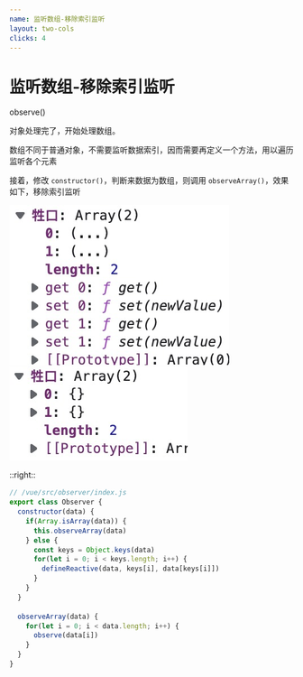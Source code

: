 ```yaml
---
name: 监听数组-移除索引监听
layout: two-cols
clicks: 4
---
```


# 监听数组-移除索引监听

observe()

<!-- {{$slidev.nav.clicks}} -->

<v-clicks>

对象处理完了，开始处理数组。

数组不同于普通对象，不需要监听数据索引，因而需要再定义一个方法，用以遍历监听各个元素

接着，修改 `constructor()`，判断来数据为数组，则调用 `observeArray()`，效果如下，移除索引监听

<div class="grid grid-cols-2 gap-x-40">
<img src="/public/009/before.jpg" alt="修改前">
<img src="/public/009/after.jpg" alt="修改后">
</div>

</v-clicks>

<arrow v-click="4" x1="270" y1="385" x2="430" y2="370" color="#564" width="3" arrowSize="1" />

::right::

<v-clicks at="2">

```js {1,2,14-19|1,3-12|all} {at:2}
// /vue/src/observer/index.js
export class Observer {
  constructor(data) {
    if(Array.isArray(data)) {
      this.observeArray(data)
    } else {
      const keys = Object.keys(data)
      for(let i = 0; i < keys.length; i++) {
        defineReactive(data, keys[i], data[keys[i]])
      }
    }
  }

  observeArray(data) {
    for(let i = 0; i < data.length; i++) {
      observe(data[i])
    }
  }
}
```
</v-clicks>

